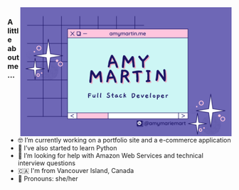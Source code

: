 <img align="right" style="width:475px" src="/images/githubBanner.png" />

<h3>A little about me...</h3>
<ul>
  <li>🤓 I’m currently working on a portfolio site and a e-commerce application</li>
  <li>🌱 I’ve also started to learn Python</li>
  <li>💭 I’m looking for help with Amazon Web Services and technical interview questions</li>
  <li>🇨🇦 I'm from Vancouver Island, Canada</li>
  <li>🦋 Pronouns: she/her</li>
</ul>  
